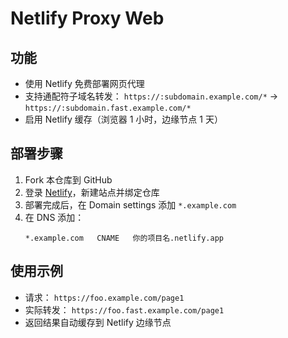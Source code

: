 # Netlify Proxy Web

## 功能
- 使用 Netlify 免费部署网页代理
- 支持通配符子域名转发：
  `https://:subdomain.example.com/*` → `https://:subdomain.fast.example.com/*`
- 启用 Netlify 缓存（浏览器 1 小时，边缘节点 1 天）

## 部署步骤
1. Fork 本仓库到 GitHub
2. 登录 [Netlify](https://app.netlify.com/)，新建站点并绑定仓库
3. 部署完成后，在 Domain settings 添加 `*.example.com`
4. 在 DNS 添加：
   ```
   *.example.com   CNAME   你的项目名.netlify.app
   ```

## 使用示例
- 请求： `https://foo.example.com/page1`
- 实际转发： `https://foo.fast.example.com/page1`
- 返回结果自动缓存到 Netlify 边缘节点
